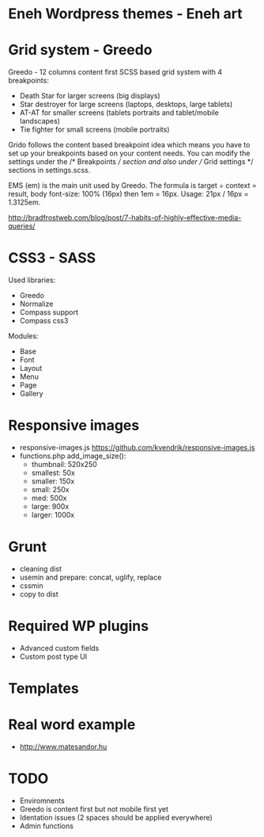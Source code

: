 Eneh Wordpress themes - Eneh art
================================

Grid system - Greedo
====================

Greedo - 12 columns content first SCSS based grid system with 4 breakpoints:

- Death Star for larger screens (big displays)
- Star destroyer for large screens (laptops, desktops, large tablets)
- AT-AT for smaller screens (tablets portraits and tablet/mobile landscapes)
- Tie fighter for small screens (mobile portraits)

Grido follows the content based breakpoint idea which means you have to set up your breakpoints based on your content needs.
You can modify the settings under the /* Breakpoints */ section and also under /* Grid settings  */ sections in settings.scss.

EMS (em) is the main unit used by Greedo. 
The formula is target ÷ context = result,
body font-size: 100% (16px) then 1em = 16px.
Usage: 21px / 16px = 1.3125em.

http://bradfrostweb.com/blog/post/7-habits-of-highly-effective-media-queries/

CSS3 - SASS
===========

Used libraries:

- Greedo
- Normalize
- Compass support
- Compass css3

Modules:

- Base
- Font
- Layout
- Menu
- Page
- Gallery

Responsive images
=================
- responsive-images.js https://github.com/kvendrik/responsive-images.js
- functions.php add_image_size():
  - thumbnail: 520x250
  - smallest: 50x
  - smaller: 150x
  - small: 250x
  - med: 500x
  - large: 900x
  - larger: 1000x

Grunt
=====

- cleaning dist
- usemin and prepare: concat, uglify, replace
- cssmin
- copy to dist

Required WP plugins
===================

- Advanced custom fields
- Custom post type UI

Templates
=========

Real word example
=================
- http://www.matesandor.hu

TODO
====

- Enviromnents
- Greedo is content first but not mobile first yet
- Identation issues (2 spaces should be applied everywhere)
- Admin functions

